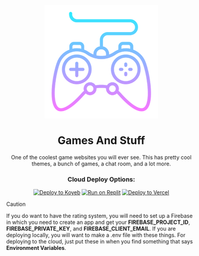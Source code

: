<div align = center>

<img width = 300 src = static/G&S%20nav.png>

# Games And Stuff
One of the coolest game websites you will ever see. This has pretty cool themes, a bunch of games, a chat room, and a lot more.
### Cloud Deploy Options:
[![Deploy to Koyeb](https://binbashbanana.github.io/deploy-buttons/buttons/remade/koyeb.svg)](https://app.koyeb.com/deploy?type=git&repository=https://github.com/gamachikin/GamesAndStuff&branch=main&name=GamesAndStuff)
[![Run on Replit](https://binbashbanana.github.io/deploy-buttons/buttons/remade/replit.svg)](https://replit.com/github/gamachikin/GamesAndStuff/)
[![Deploy to Vercel](https://binbashbanana.github.io/deploy-buttons/buttons/remade/vercel.svg)](https://vercel.com/new/clone?repository-url=https://github.com/gamachikin/GamesAndStuff)

</div>

> [!CAUTION]
> If you do want to have the rating system, you will need to set up a Firebase in which you need to create an app and get your **FIREBASE_PROJECT_ID**, **FIREBASE_PRIVATE_KEY**, and **FIREBASE_CLIENT_EMAIL**. If you are deploying locally, you will want to make a .env file with these things. For deploying to the cloud, just put these in when you find something that says **Environment Variables**.